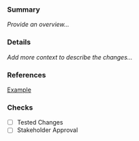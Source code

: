 ### Summary
_Provide an overview..._

### Details
_Add more context to describe the changes..._

### References
[Example](https://docusaurus.io/)

### Checks
- [ ] Tested Changes
- [ ] Stakeholder Approval
